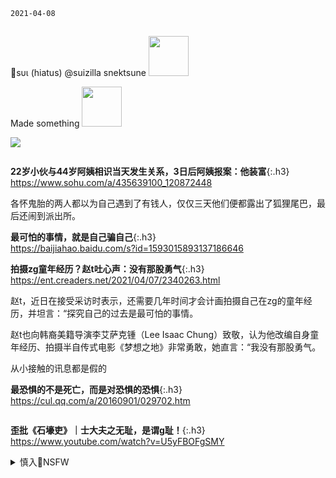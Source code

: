 `2021-04-08`　
```note
```
🍃ѕυι (hiatus)
@suizilla
snektsune
<a href="https://slack-imgs.com/?url=https://pbs.twimg.com/media/EnPoQMLWMAAFnrP?format=jpg&name=orig" class="js-smartphoto" data-caption="EnPoQMLWMAAFnrP (1536×1118)" data-id="" data-group=""><img src="https://slack-imgs.com/?url=https://pbs.twimg.com/media/EnPoQMLWMAAFnrP?format=jpg&name=orig" width="64"/></a>

Made something
<a href="https://slack-imgs.com/?url=https://pbs.twimg.com/media/EyaFe2zWgAQmOjt?format=jpg&name=orig" class="js-smartphoto" data-caption="EyaFe2zWgAQmOjt (2000×1125)" data-id="" data-group=""><img src="https://slack-imgs.com/?url=https://pbs.twimg.com/media/EyaFe2zWgAQmOjt?format=jpg&name=orig" width="64"/></a>

![](https://cdn.jsdelivr.net/gh/6S9/c/a/你他吗不会百度吗_IMG_0950.JPG)
```tip
```
**22岁小伙与44岁阿姨相识当天发生关系，3日后阿姨报案：他装富**{:.h3}<br>
<https://www.sohu.com/a/435639100_120872448>

各怀鬼胎的两人都以为自己遇到了有钱人，仅仅三天他们便都露出了狐狸尾巴，最后还闹到派出所。

**最可怕的事情，就是自己骗自己**{:.h3}<br>
<https://baijiahao.baidu.com/s?id=1593015893137186646>

**拍摄zg童年经历？赵t吐心声：没有那股勇气**{:.h3}<br>
<https://ent.creaders.net/2021/04/07/2340263.html>

赵t，近日在接受采访时表示，还需要几年时间才会计画拍摄自己在zg的童年经历，并坦言：“探究自己的过去是最可怕的事情。

赵t也向韩裔美籍导演李艾萨克锺（Lee Isaac Chung）致敬，认为他改编自身童年经历、拍摄半自传式电影《梦想之地》非常勇敢，她直言：“我没有那股勇气。

从小接触的讯息都是假的

**最恐惧的不是死亡，而是对恐惧的恐惧**{:.h3}<br>
<https://cul.qq.com/a/20160901/029702.htm>

```tip
```
**歪批《石壕吏》｜士大夫之无耻，是谓g耻！**{:.h3}<br>
https://www.youtube.com/watch?v=U5yFBOFgSMY

<details><summary class="name"><span class="innerContentContainer">慎入🔞NSFW</span></summary><ul>

<img src="https://slack-imgs.com/?url=https://upload.wikimedia.org/wikipedia/commons/thumb/d/d3/Biohazard_Symbol_Specification.png/210px-Biohazard_Symbol_Specification.png">

<details><summary class="name"><span class="innerContentContainer">风险自理Use At Your Own Risk🈲</span></summary><br /><span class="note"><span class="innerContentContainer">

wy
@wy91628586
陈qs：“我以为，ag者有三种，两种坏的，一种好的。没有批判的ag者是坏的，没有爱的批判者也是坏的。好的ag者面对gj，常怀有如恋人之间吵架的心。这意思是说，带着爱心的批判，才是好的ag。<br>
https://twitter.com/wy91628586/status/1379781691280031745?s=20<br>

z狼对z狼：土耳q外j部召见zg大使<br>
https://www.rfi.fr/cn/%E5%9B%BD%E9%99%85/20210407-%E6%88%98%E7%8B%BC%E5%AF%B9%E6%88%98%E7%8B%BC-%E5%9C%9F%E8%80%B3%E5%85%B6%E5%A4%96%E4%BA%A4%E9%83%A8%E5%8F%AC%E8%A7%81%E4%B8%AD%E5%9B%BD%E5%A4%A7%E4%BD%BF<br>

杨jc们的表现 学者指一如大清帝g末期朝廷g员<br>
https://www.rfi.fr/cn/%E4%B8%AD%E5%9B%BD/20210406-%E6%9D%A8%E6%B4%81%E7%AF%AA%E4%BB%AC%E7%9A%84%E8%A1%A8%E7%8E%B0-%E5%AD%A6%E8%80%85%E6%8C%87%E4%B8%80%E5%A6%82%E5%A4%A7%E6%B8%85%E5%B8%9D%E5%9B%BD%E6%9C%AB%E6%9C%9F%E6%9C%9D%E5%BB%B7%E5%AE%98%E5%91%98}<br>

新版用课本将鸦片战争源于清廷视己为“天朝”、闭关自守的背景删除。旧版教科书提到清廷以“天朝上g自居，把对外通商看作“嘉惠远人”的手段等负面表述全部删除，鸦片战争背景直接由“英商输入鸦片”说起。<br>

陈仁启表示，目前课程及教科书要配合zz形势，不容许多角度论述，尤其涉及mz主义的历史事件，“错就一定是对方，一定不是自己”。<br>

</span></span></details>
